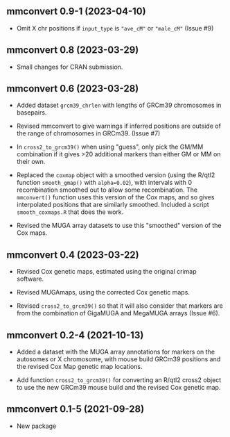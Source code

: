 ## mmconvert 0.9-1 (2023-04-10)

- Omit X chr positions if `input_type` is `"ave_cM"` or `"male_cM"`
  (Issue #9)

## mmconvert 0.8 (2023-03-29)

- Small changes for CRAN submission.


## mmconvert 0.6 (2023-03-28)

- Added dataset `grcm39_chrlen` with lengths of GRCm39 chromosomes
  in basepairs.

- Revised mmconvert to give warnings if inferred positions are outside
  of the range of chromosomes in GRCm39. (Issue #7)

- In `cross2_to_grcm39()` when using "guess", only pick the GM/MM
  combination if it gives >20 additional markers than either GM or MM
  on their own.

- Replaced the `coxmap` object with a smoothed version (using the
  R/qtl2 function `smooth_gmap()` with `alpha=0.02`), with intervals
  with 0 recombination smoothed out to allow some recombination. The `mmconvert()`
  function uses this version of the Cox maps, and so gives
  interpolated positions that are similarly smoothed.
  Included a script `smooth_coxmaps.R` that does the work.

- Revised the MUGA array datasets to use this "smoothed" version of the
  Cox maps.


## mmconvert 0.4 (2023-03-22)

- Revised Cox genetic maps, estimated using the original crimap software.

- Revised MUGAmaps, using the corrected Cox genetic maps.

- Revised `cross2_to_grcm39()` so that it will also consider that
  markers are from the combination of GigaMUGA and MegaMUGA arrays
  (Issue #6).


## mmconvert 0.2-4 (2021-10-13)

- Added a dataset with the MUGA array annotations for markers on the
  autosomes or X chromosome, with mouse build GRCm39 positions and
  the revised Cox Map genetic map locations.

- Add function `cross2_to_grcm39()` for converting an R/qtl2 cross2
  object to use the new GRCm39 mouse build and the revised Cox genetic
  map.


## mmconvert 0.1-5 (2021-09-28)

- New package
